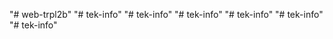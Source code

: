 "# web-trpl2b" 
"# tek-info" 
"# tek-info" 
"# tek-info" 
"# tek-info" 
"# tek-info" 
"# tek-info" 
